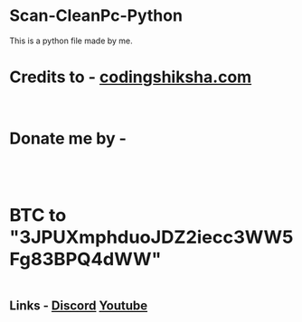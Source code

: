 # Scan-CleanPc-Python
This is a python file made by me.
<br>
<h1>Credits to - <a href="https://codingshiksha.com/python/python-3-tkinter-script-to-scan-system-and-cleanup-disk-and-drives-and-delete-trash-files-gui-desktop-app-full-project-for-beginners/" target="_blank">codingshiksha.com</a></h1>
<br>
<h1>Donate me by -</h1>
<h2><Redeem codes to me in Discord</h2>
<br>
<h2>BTC to "3JPUXmphduoJDZ2iecc3WW5Fg83BPQ4dWW"</h2>
<br>
Links - 
<a href="https://discord.gg/P5TNB9jzKr" target="_blank">Discord</a>
<a href="https://www.youtube.com/channel/UCq_0PiQz6KBb6bsN6xG_LOA" target="_blank">Youtube</a>
